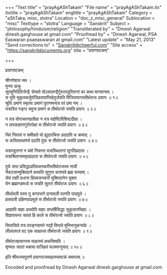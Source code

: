 +++
"Text title" = "prayAgAShTakam"
"File name" = "prayAgAShTakam.itx"
itxtitle = "prayAgAShTakam"
engtitle = "prayAgAShTakam"
Category = "aShTaka, misc, stotra"
Location = "doc_z_misc_general"
Sublocation = "misc"
Texttype = "stotra"
Language = "Sanskrit"
Subject = "philosophy/hinduism/religion"
"Transliterated by" = "Dinesh Agarwal  dinesh.garghouse at gmail.com"
"Proofread by" = "Dinesh Agarwal, PSA Easwaran psaeaswaran at gmail.com"
"Latest update" = "May 21, 2013"
"Send corrections to" = "Sanskrit@cheerful.com"
"Site access" = "https://sanskritdocuments.org"
title = "प्रयागाष्टकम्"

+++
  
 प्रयागाष्टकम्   
  
श्रीगणेशाय नमः ।  
मुनय ऊचुः  
सुरमुनिदितिजेन्द्रैः सेव्यते योऽस्ततन्द्रैर्गुरुतरदुरितानां का कथा मानवानाम् ।  
स भुवि सुकृतकर्तुर्वाञ्छितावाप्तिहेतुर्जयति विजितयागस्तीर्थराजः प्रयागः ॥ १॥    
श्रुतिः प्रमाणं स्मृतयः प्रमाणं पुराणमप्यत्र परं प्रमा णम् ।  
यत्रास्ति गङ्गा यमुना प्रमाणं स तीर्थराजो जयति प्रयागः ॥ २॥  
  
न यत्र योगाचरणप्रतीक्षा न यत्र यज्ञेष्टिविशिष्टदीक्षा ।  
न तारकज्ञानगुरोरपेक्षा स तीर्थराजो जयति प्रयागः ॥ ३॥  
  
चिरं निवासं न समीक्षते यो ह्युदारचित्तः प्रददाति च क्रमात् ।  
यः कल्पिताथांर्श्च ददाति पुंसः स तीर्थराजो जयति प्रयागः ॥ ४॥  
  
यत्राप्लुतानां न यमो नियन्ता यत्रास्थितानां सुगतिप्रदाता ।  
यत्राश्रितानाममृतप्रदाता स तीर्थराजो जयति प्रयागः  ॥ ५॥  
  
पुर्यः सप्त प्रसिद्धाःप्रतिवचनकरीस्तीर्थराजस्य नार्यो  
नैकटयान्मुक्तिदाने प्रभवति सुगुणा काश्यते ब्रह्म यस्याम् ।  
सेयं राज्ञी प्रधाना प्रियवचनकरी मुक्तिदानेन युक्ता  
येन ब्रह्माण्डमध्ये स जयति सुतरां तीर्थराजः प्रयागः ॥ ६॥  
  
तीर्थावली यस्य तु कण्ठभागे दानावली वल्गति पादमूले ।   
व्रतावली दक्षिणपादमूले स तीर्थराजो जयति प्रयागः ॥ ७॥  
  
आज्ञापि यज्ञाः प्रभवोपि यज्ञाः सप्तर्षिसिद्धाः सुकृतानभिज्ञाः ।  
विज्ञापयन्तः सततं हि काले स तीर्थराजो जयति प्रयागः ॥ ८॥  
  
सितासिते यत्र तरङ्गचामरे नद्यौ विभाते मुनिभानुकन्यके ।  
लीलातपत्रं वट एक साक्षात्स तीर्थराजो जयति प्रयागः ॥ ९॥  
  
तीर्थराजप्रयागस्य माहात्म्यं कथयिष्यति ।  
शृण्वतः सततं भक्त्या वाञ्छितं फलमाप्नुयात् ॥ १०॥  
  
इति श्रीमत्स्यपुराणे प्रयागराजमाहात्म्याष्टकं समाप्तम् ॥    
  
  
Encoded and proofread by Dinesh Agarwal  dinesh.garghouse at gmail.com  
  
